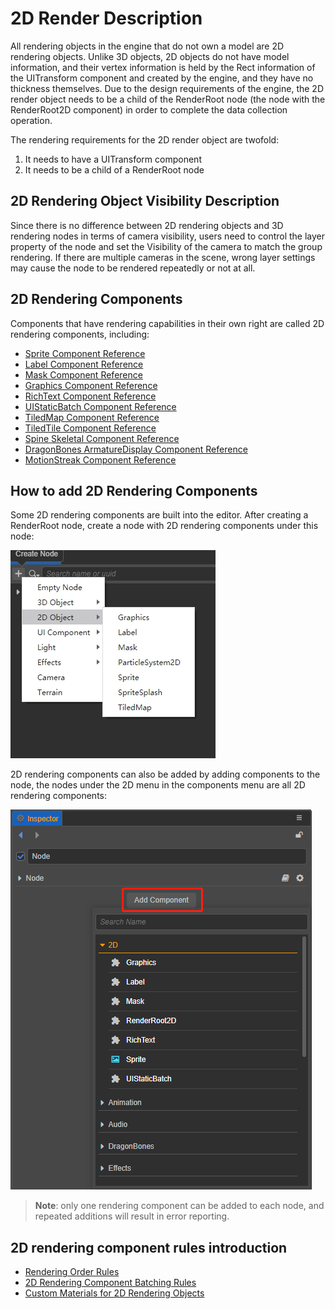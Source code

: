 # 2D Render Description

All rendering objects in the engine that do not own a model are 2D rendering objects. Unlike 3D objects, 2D objects do not have model information, and their vertex information is held by the Rect information of the UITransform component and created by the engine, and they have no thickness themselves. Due to the design requirements of the engine, the 2D render object needs to be a child of the RenderRoot node (the node with the RenderRoot2D component) in order to complete the data collection operation.

The rendering requirements for the 2D render object are twofold:
1. It needs to have a UITransform component
2. It needs to be a child of a RenderRoot node

## 2D Rendering Object Visibility Description

Since there is no difference between 2D rendering objects and 3D rendering nodes in terms of camera visibility, users need to control the layer property of the node and set the Visibility of the camera to match the group rendering. If there are multiple cameras in the scene, wrong layer settings may cause the node to be rendered repeatedly or not at all.

## 2D Rendering Components

Components that have rendering capabilities in their own right are called 2D rendering components, including:

- [Sprite Component Reference](../../ui-system/components/editor/sprite.md)
- [Label Component Reference](../../ui-system/components/editor/label.md)
- [Mask Component Reference](../../ui-system/components/editor/mask.md)
- [Graphics Component Reference](../../ui-system/components/editor/graphics.md)
- [RichText Component Reference](../../ui-system/components/editor/richtext.md)
- [UIStaticBatch Component Reference](../../ui-system/components/editor/ui-static.md)
- [TiledMap Component Reference](../../editor/components/tiledmap.md)
- [TiledTile Component Reference](../../editor/components/tiledtile.md)
- [Spine Skeletal Component Reference](../../editor/components/spine.md)
- [DragonBones ArmatureDisplay Component Reference](../../editor/components/dragonbones.md)
- [MotionStreak Component Reference](../../editor/components/motion-streak.md)

## How to add 2D Rendering Components

Some 2D rendering components are built into the editor. After creating a RenderRoot node, create a node with 2D rendering components under this node:

![create-2d](./create-2d.png)

2D rendering components can also be added by adding components to the node, the nodes under the 2D menu in the components menu are all 2D rendering components:

![add-render-component](./add-render-component.png)

> **Note**: only one rendering component can be added to each node, and repeated additions will result in error reporting.

## 2D rendering component rules introduction

- [Rendering Order Rules](../../ui-system/components/engine/priority.md)
- [2D Rendering Component Batching Rules](../../ui-system/components/engine/ui-batch.md)
- [Custom Materials for 2D Rendering Objects](../../ui-system/components/engine/ui-material.md)
